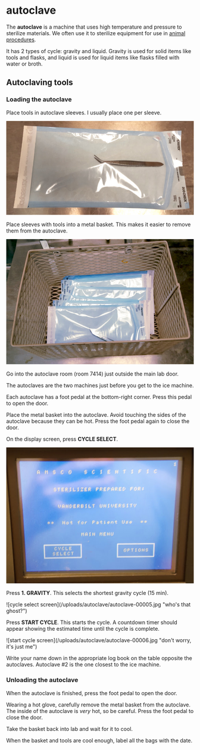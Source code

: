 # autoclave

The **autoclave** is a machine that uses high temperature and pressure to sterilize materials. We often use it to sterilize equipment for use in [animal procedures](https://github.com/moorelabvanderbilt/moorelabwiki/tree/98d9c43e779d8205afd02a9948443bf49c9a4a16/mouses/procedures/README.md).

It has 2 types of cycle: gravity and liquid. Gravity is used for solid items like tools and flasks, and liquid is used for liquid items like flasks filled with water or broth.

## Autoclaving tools

### Loading the autoclave

Place tools in autoclave sleeves. I usually place one per sleeve.

![tool in autoclave bag](.gitbook/assets/autoclave-00001.jpg)

Place sleeves with tools into a metal basket. This makes it easier to remove them from the autoclave.

![a picnic basket of fun picnic items](.gitbook/assets/autoclave-00002.jpg)

Go into the autoclave room \(room 7414\) just outside the main lab door.

The autoclaves are the two machines just before you get to the ice machine.

Each autoclave has a foot pedal at the bottom-right corner. Press this pedal to open the door.

Place the metal basket into the autoclave. Avoid touching the sides of the autoclave because they can be hot. Press the foot pedal again to close the door.

On the display screen, press **CYCLE SELECT**.

![can you see something in the screen?](.gitbook/assets/autoclave-00004.jpg)

Press **1. GRAVITY**. This selects the shortest gravity cycle \(15 min\).

!\[cycle select screen\]\(/uploads/autoclave/autoclave-00005.jpg "who's that ghost?"\)

Press **START CYCLE**. This starts the cycle. A countdown timer should appear showing the estimated time until the cycle is complete.

!\[start cycle screen\]\(/uploads/autoclave/autoclave-00006.jpg "don't worry, it's just me"\)

Write your name down in the appropriate log book on the table opposite the autoclaves. Autoclave \#2 is the one closest to the ice machine.

### Unloading the autoclave

When the autoclave is finished, press the foot pedal to open the door.

Wearing a hot glove, carefully remove the metal basket from the autoclave. The inside of the autoclave is _very_ hot, so be careful. Press the foot pedal to close the door.

Take the basket back into lab and wait for it to cool.

When the basket and tools are cool enough, label all the bags with the date.

